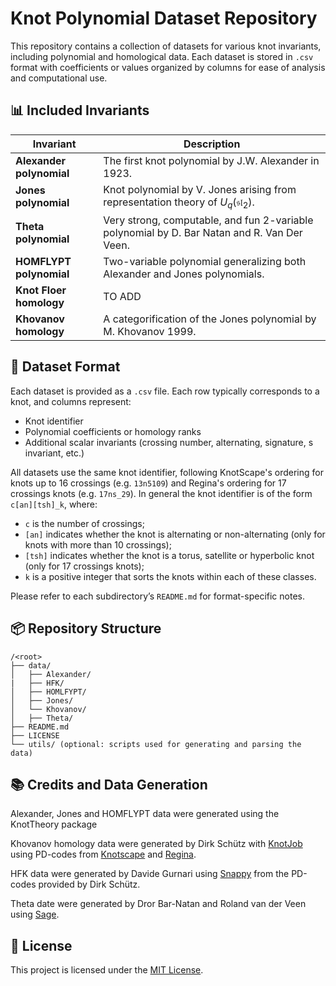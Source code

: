# Knot Polynomial Dataset Repository

This repository contains a collection of datasets for various knot invariants, including polynomial and homological data. Each dataset is stored in `.csv` format with coefficients or values organized by columns for ease of analysis and computational use.

## 📊 Included Invariants

| Invariant     | Description                                                                 |
|--------------------|-----------------------------------------------------------------------------|
| **Alexander polynomial**      | The first knot polynomial by J.W. Alexander in 1923.                        |
| **Jones polynomial**          | Knot polynomial by V. Jones arising from representation theory of $\displaystyle U_{q}({\mathfrak {sl}}_{2})$.       |
| **Theta polynomial**          | Very strong, computable, and fun 2-variable polynomial by D. Bar Natan and R. Van Der Veen.        |
| **HOMFLYPT polynomial**       | Two-variable polynomial generalizing both Alexander and Jones polynomials. |
| **Knot Floer homology**       | TO ADD |
| **Khovanov homology** | A categorification of the Jones polynomial by M. Khovanov 1999.      |

## 📁 Dataset Format

Each dataset is provided as a `.csv` file. Each row typically corresponds to a knot, and columns represent:

- Knot identifier
- Polynomial coefficients or homology ranks
- Additional scalar invariants (crossing number, alternating, signature, s invariant, etc.)

All datasets use the same knot identifier, following KnotScape's ordering for knots up to 16 crossings (e.g. `13n5109`) and Regina's ordering for 17 crossings knots (e.g. `17ns_29`). In general the knot identifier is of the form `c[an][tsh]_k`, where:

- `c` is the number of crossings;
- `[an]` indicates whether the knot is alternating or non-alternating (only for knots with more than 10 crossings);
- `[tsh]` indicates whether the knot is a torus, satellite or hyperbolic knot (only for 17 crossings knots);
- `k` is a positive integer that sorts the knots within each of these classes.

Please refer to each subdirectory’s `README.md` for format-specific notes.

## 📦 Repository Structure

```
/<root>
├── data/
│   ├── Alexander/
|   ├── HFK/
│   ├── HOMLFYPT/
│   ├── Jones/
│   └── Khovanov/
│   ├── Theta/
├── README.md
├── LICENSE
└── utils/ (optional: scripts used for generating and parsing the data)
```

## 📚 Credits and Data Generation

Alexander, Jones and HOMFLYPT data were generated using the KnotTheory package 

Khovanov homology data were generated by Dirk Schütz with [KnotJob](https://www.maths.dur.ac.uk/users/dirk.schuetz/knotjob.html) using PD-codes from [Knotscape](https://pzacad.pitzer.edu/~jhoste/HosteWebPages/kntscp.html) and [Regina](https://regina-normal.github.io/).

HFK data were generated by Davide Gurnari using [Snappy](https://snappy.computop.org/) from the PD-codes provided by Dirk Schütz.

Theta date were generated by Dror Bar-Natan and Roland van der Veen using [Sage](https://www.rolandvdv.nl/Theta/).


## 📄 License

This project is licensed under the [MIT License](LICENSE).

